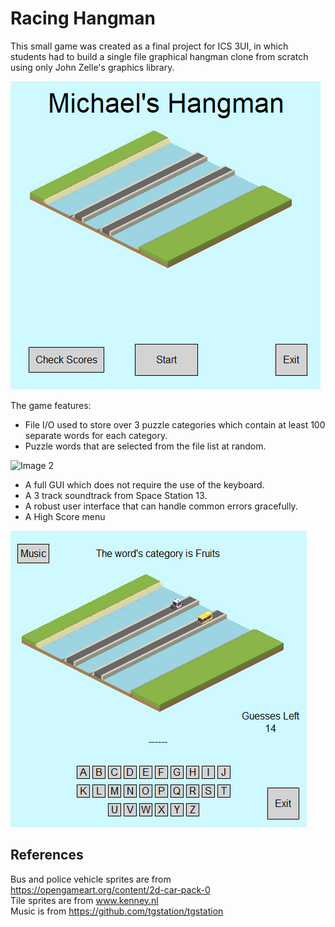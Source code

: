# Racing Hangman

This small game was created as a final project for ICS 3UI, in which students had to build a single file graphical hangman clone from scratch using only John Zelle's graphics library.

![Image 1](/readme-files/image1.png)

The game features:
* File I/O used to store over 3 puzzle categories which contain at least 100 separate words for each category.
* Puzzle words that are selected from the file list at random.

![Image 2](/readme-files/image2.png)

* A full GUI which does not require the use of the keyboard.
* A 3 track soundtrack from Space Station 13.
* A robust user interface that can handle common errors gracefully.
* A High Score menu

![Image 3](/readme-files/image3.png)

## References
Bus and police vehicle sprites are from https://opengameart.org/content/2d-car-pack-0  
Tile sprites are from www.kenney.nl  
Music is from https://github.com/tgstation/tgstation
